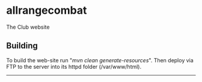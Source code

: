 # allrangecombat
The Club website


## Building
To build the web-site run "*mvn clean generate-resources*".
Then deploy via FTP to the server into its httpd folder (/var/www/html).

---
